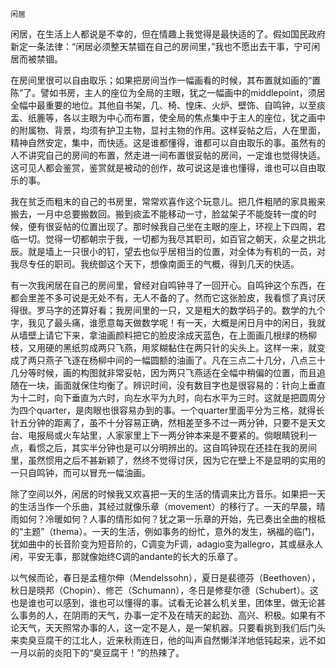     闲居 

   闲居，在生活上人都说是不幸的，但在情趣上我觉得是最快适的了。假如国民政府新定一条法律：“闲居必须整天禁锢在自己的房间里，”我也不愿出去干事，宁可闲居而被禁锢。

   在房间里很可以自由取乐；如果把房间当作一幅画看的时候，其布置就如画的“置陈”了。譬如书房，主人的座位为全局的主眼，犹之一幅画中的middlepoint，须居全幅中最重要的地位。其他自书架，几、椅、惶床、火炉、壁饰、自鸣钟，以至痰盂、纸簏等，各以主眼为中心而布置，使全局的焦点集中于主人的座位，犹之画中的附属物、背景，均须有护卫主物，显衬主物的作用。这样妥帖之后，人在里面，精神自然安定，集中，而快适。这是谁都懂得，谁都可以自由取乐的事。虽然有的人不讲究自己的房间的布置，然走进一间布置很妥帖的房间，一定谁也觉得快适。这可见人都会鉴赏，鉴赏就是被动的创作，故可说这是谁也懂得，谁也可以自由取乐的事。

   我在贫乏而粗末的自己的书房里，常常欢喜作这个玩意儿。把几件粗陋的家具搬来搬去，一月中总要搬数回。搬到痰盂不能移动一寸，脸盆架子不能旋转一度的时候，便有很妥帖的位置出现了。那时候我自己坐在主眼的座上，环视上下四周，君临一切。觉得一切都朝宗于我，一切都为我尽其职司，如百官之朝天，众星之拱北辰。就是墙上一只很小的钉，望去也似乎居相当的位置，对全体为有机的一员，对我尽专任的职司。我统御这个天下，想像南面王的气概，得到几天的快适。

   有一次我闲居在自己的房间里，曾经对自鸣钟寻了一回开心。自鸣钟这个东西，在都会里差不多可说是无处不有，无人不备的了。然而它这张脸皮，我看惯了真讨厌得很。罗马字的还算好看；我房间里的一只，又是粗大的数学码子的。数学的九个字，我见了最头痛，谁愿意每天做数学呢！有一天，大概是闲日月中的闲日，我就从墙壁上请它下来，拿油画颜料把它的脸皮涂成天蓝色，在上面画几根绿的杨柳枝，又用硬的黑纸剪成两只飞燕，用浆糊黏住在两只针的尖头上。这样一来，就变成了两只燕子飞逐在杨柳中间的一幅圆额的油画了。凡在三点二十几分，八点三十几分等时候，画的构图就非常妥帖，因为两只飞燕适在全幅中稍偏的位置，而且追随在一块，画面就保住均衡了。辨识时间，没有数目字也是很容易的：针向上垂直为十二时，向下垂直为六时，向左水平为九时，向右水平为三时。这就是把圆周分为四个quarter，是肉眼也很容易办到的事。一个quarter里面平分为三格，就得长针五分钟的距离了，虽不十分容易正确，然相差至多不过一两分钟，只要不是天文台、电报局或火车站里，人家家里上下一两分钟本来是不要紧的。倘眼睛锐利一点，看惯之后，其实半分钟也是可以分明辨出的。这自鸣钟现在还挂在我的房间里，虽然惯用之后不甚新颖了，然终不觉得讨厌，因为它在壁上不是显明的实用的一只自鸣钟，而可以冒充一幅油画。

   除了空间以外，闲居的时候我又欢喜把一天的生活的情调来比方音乐。如果把一天的生活当作一个乐曲，其经过就像乐章（movement）的移行了。一天的早晨，晴雨如何？冷暖如何？人事的情形如何？犹之第一乐章的开始，先已奏出全曲的根柢的“主题”（thema）。一天的生活，例如事务的纷忙，意外的发生，祸福的临门，犹如曲中的长音阶变为短音阶的，C调变为F调，adagio变为allegro，其或昼永人闲，平安无事，那就像始终C调的andante的长大的乐章了。

   以气候而论，春日是孟檀尔伸（Mendelssohn），夏日是裴德芬（Beethoven），秋日是晓邦（Chopin）、修芒（Schumann），冬日是修斐尔德（Schubert）。这也是谁也可以感到，谁也可以懂得的事。试看无论甚么机关里，团体里，做无论甚么事务的人，在阴雨的天气，办事一定不及在晴天的起劲、高兴、积极。如果有不论天气，天天照常办事的人，这一定不是人，是一架机器。只要看挑到我们后门头来卖臭豆腐干的江北人，近来秋雨连日，他的叫声自然懒洋洋地低钝起来，远不如一月以前的炎阳下的“臭豆腐干！”的热辣了。

